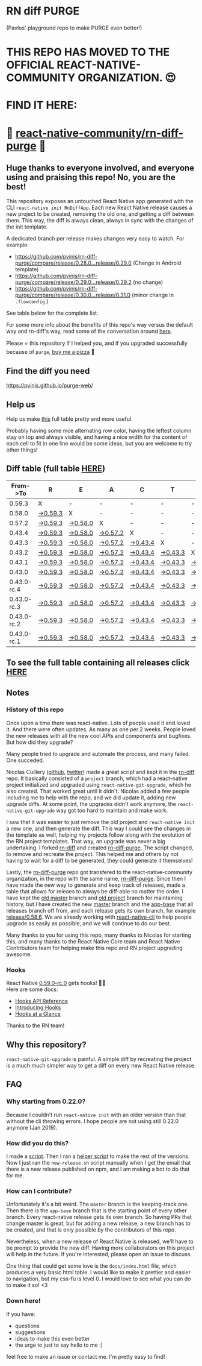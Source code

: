 # RN diff PURGE
(Pavlos' playground repo to make PURGE even better!)

# THIS REPO HAS MOVED TO THE OFFICIAL REACT-NATIVE-COMMUNITY ORGANIZATION. 😍
# FIND IT HERE:  
# 💪 [react-native-community/rn-diff-purge](https://github.com/react-native-community/rn-diff-purge) 🎉
## Huge thanks to everyone involved, and everyone using and praising this repo! No, you are the best!

This repository exposes an untouched React Native app generated with the CLI
`react-native init RnDiffApp`. Each new React Native release causes a new project to be created, removing the old one, and getting a diff between them. This way, the diff is always clean, always in sync with the changes of the init template.

A dedicated branch per release makes changes very easy
to watch. For example:

* https://github.com/pvinis/rn-diff-purge/compare/release/0.28.0...release/0.29.0
(Change in Android template)
* https://github.com/pvinis/rn-diff-purge/compare/release/0.29.0...release/0.29.2
(no change)
* https://github.com/pvinis/rn-diff-purge/compare/release/0.30.0...release/0.31.0
(minor change in `.flowconfig` )

See table below for the complete list.

For some more info about the benefits of this repo's way versus the default way and rn-diff's way, read some of the conversation around [here](https://github.com/react-native-community/discussions-and-proposals/issues/68#issuecomment-452227478).

Please :star: this repository if I helped you, and if you upgraded successfully because of `purge`, [buy me a pizza](https://www.buymeacoffee.com/DGWwHVZ4s) :pizza:

## Find the diff you need
https://pvinis.github.io/purge-web/

## Help us
Help us make [this](https://pvinis.github.io/rn-diff-purge) full table pretty and more useful.

Probably having some nice alternating row color, having the leftest column stay on top and always visible, and having a nice width for the content of each cell to fit in one line would be some ideas, but you are welcome to try other things!

## Diff table (full table [HERE](https://pvinis.github.io/rn-diff-purge))

| From->To    | R                                                                                               | E                                                                                               | A                                                                                               | C                                                                                               | T                                                                                               |                                                                                                 | N                                                                                               | A                                                                                               | T                                                                                                         | I                                                                                                         | V                                                                                                         | E   |
| ----------- | ----------------------------------------------------------------------------------------------- | ----------------------------------------------------------------------------------------------- | ----------------------------------------------------------------------------------------------- | ----------------------------------------------------------------------------------------------- | ----------------------------------------------------------------------------------------------- | ----------------------------------------------------------------------------------------------- | ----------------------------------------------------------------------------------------------- | ----------------------------------------------------------------------------------------------- | --------------------------------------------------------------------------------------------------------- | --------------------------------------------------------------------------------------------------------- | --------------------------------------------------------------------------------------------------------- | --- |
| 0.59.3      | X                                                                                               | -                                                                                               | -                                                                                               | -                                                                                               | -                                                                                               | -                                                                                               | -                                                                                               | -                                                                                               | -                                                                                                         | -                                                                                                         | -                                                                                                         | -   |
| 0.58.0      | [->0.59.3](https://github.com/pvinis/rn-diff-purge/compare/release/0.58.0..release/0.59.3)      | X                                                                                               | -                                                                                               | -                                                                                               | -                                                                                               | -                                                                                               | -                                                                                               | -                                                                                               | -                                                                                                         | -                                                                                                         | -                                                                                                         | -   |
| 0.57.2      | [->0.59.3](https://github.com/pvinis/rn-diff-purge/compare/release/0.57.2..release/0.59.3)      | [->0.58.0](https://github.com/pvinis/rn-diff-purge/compare/release/0.57.2..release/0.58.0)      | X                                                                                               | -                                                                                               | -                                                                                               | -                                                                                               | -                                                                                               | -                                                                                               | -                                                                                                         | -                                                                                                         | -                                                                                                         | -   |
| 0.43.4      | [->0.59.3](https://github.com/pvinis/rn-diff-purge/compare/release/0.43.4..release/0.59.3)      | [->0.58.0](https://github.com/pvinis/rn-diff-purge/compare/release/0.43.4..release/0.58.0)      | [->0.57.2](https://github.com/pvinis/rn-diff-purge/compare/release/0.43.4..release/0.57.2)      | X                                                                                               | -                                                                                               | -                                                                                               | -                                                                                               | -                                                                                               | -                                                                                                         | -                                                                                                         | -                                                                                                         | -   |
| 0.43.3      | [->0.59.3](https://github.com/pvinis/rn-diff-purge/compare/release/0.43.3..release/0.59.3)      | [->0.58.0](https://github.com/pvinis/rn-diff-purge/compare/release/0.43.3..release/0.58.0)      | [->0.57.2](https://github.com/pvinis/rn-diff-purge/compare/release/0.43.3..release/0.57.2)      | [->0.43.4](https://github.com/pvinis/rn-diff-purge/compare/release/0.43.3..release/0.43.4)      | X                                                                                               | -                                                                                               | -                                                                                               | -                                                                                               | -                                                                                                         | -                                                                                                         | -                                                                                                         | -   |
| 0.43.2      | [->0.59.3](https://github.com/pvinis/rn-diff-purge/compare/release/0.43.2..release/0.59.3)      | [->0.58.0](https://github.com/pvinis/rn-diff-purge/compare/release/0.43.2..release/0.58.0)      | [->0.57.2](https://github.com/pvinis/rn-diff-purge/compare/release/0.43.2..release/0.57.2)      | [->0.43.4](https://github.com/pvinis/rn-diff-purge/compare/release/0.43.2..release/0.43.4)      | [->0.43.3](https://github.com/pvinis/rn-diff-purge/compare/release/0.43.2..release/0.43.3)      | X                                                                                               | -                                                                                               | -                                                                                               | -                                                                                                         | -                                                                                                         | -                                                                                                         | -   |
| 0.43.1      | [->0.59.3](https://github.com/pvinis/rn-diff-purge/compare/release/0.43.1..release/0.59.3)      | [->0.58.0](https://github.com/pvinis/rn-diff-purge/compare/release/0.43.1..release/0.58.0)      | [->0.57.2](https://github.com/pvinis/rn-diff-purge/compare/release/0.43.1..release/0.57.2)      | [->0.43.4](https://github.com/pvinis/rn-diff-purge/compare/release/0.43.1..release/0.43.4)      | [->0.43.3](https://github.com/pvinis/rn-diff-purge/compare/release/0.43.1..release/0.43.3)      | [->0.43.2](https://github.com/pvinis/rn-diff-purge/compare/release/0.43.1..release/0.43.2)      | X                                                                                               | -                                                                                               | -                                                                                                         | -                                                                                                         | -                                                                                                         | -   |
| 0.43.0      | [->0.59.3](https://github.com/pvinis/rn-diff-purge/compare/release/0.43.0..release/0.59.3)      | [->0.58.0](https://github.com/pvinis/rn-diff-purge/compare/release/0.43.0..release/0.58.0)      | [->0.57.2](https://github.com/pvinis/rn-diff-purge/compare/release/0.43.0..release/0.57.2)      | [->0.43.4](https://github.com/pvinis/rn-diff-purge/compare/release/0.43.0..release/0.43.4)      | [->0.43.3](https://github.com/pvinis/rn-diff-purge/compare/release/0.43.0..release/0.43.3)      | [->0.43.2](https://github.com/pvinis/rn-diff-purge/compare/release/0.43.0..release/0.43.2)      | [->0.43.1](https://github.com/pvinis/rn-diff-purge/compare/release/0.43.0..release/0.43.1)      | X                                                                                               | -                                                                                                         | -                                                                                                         | -                                                                                                         | -   |
| 0.43.0-rc.4 | [->0.59.3](https://github.com/pvinis/rn-diff-purge/compare/release/0.43.0-rc.4..release/0.59.3) | [->0.58.0](https://github.com/pvinis/rn-diff-purge/compare/release/0.43.0-rc.4..release/0.58.0) | [->0.57.2](https://github.com/pvinis/rn-diff-purge/compare/release/0.43.0-rc.4..release/0.57.2) | [->0.43.4](https://github.com/pvinis/rn-diff-purge/compare/release/0.43.0-rc.4..release/0.43.4) | [->0.43.3](https://github.com/pvinis/rn-diff-purge/compare/release/0.43.0-rc.4..release/0.43.3) | [->0.43.2](https://github.com/pvinis/rn-diff-purge/compare/release/0.43.0-rc.4..release/0.43.2) | [->0.43.1](https://github.com/pvinis/rn-diff-purge/compare/release/0.43.0-rc.4..release/0.43.1) | [->0.43.0](https://github.com/pvinis/rn-diff-purge/compare/release/0.43.0-rc.4..release/0.43.0) | X                                                                                                         | -                                                                                                         | -                                                                                                         | -   |
| 0.43.0-rc.3 | [->0.59.3](https://github.com/pvinis/rn-diff-purge/compare/release/0.43.0-rc.3..release/0.59.3) | [->0.58.0](https://github.com/pvinis/rn-diff-purge/compare/release/0.43.0-rc.3..release/0.58.0) | [->0.57.2](https://github.com/pvinis/rn-diff-purge/compare/release/0.43.0-rc.3..release/0.57.2) | [->0.43.4](https://github.com/pvinis/rn-diff-purge/compare/release/0.43.0-rc.3..release/0.43.4) | [->0.43.3](https://github.com/pvinis/rn-diff-purge/compare/release/0.43.0-rc.3..release/0.43.3) | [->0.43.2](https://github.com/pvinis/rn-diff-purge/compare/release/0.43.0-rc.3..release/0.43.2) | [->0.43.1](https://github.com/pvinis/rn-diff-purge/compare/release/0.43.0-rc.3..release/0.43.1) | [->0.43.0](https://github.com/pvinis/rn-diff-purge/compare/release/0.43.0-rc.3..release/0.43.0) | [->0.43.0-rc.4](https://github.com/pvinis/rn-diff-purge/compare/release/0.43.0-rc.3..release/0.43.0-rc.4) | X                                                                                                         | -                                                                                                         | -   |
| 0.43.0-rc.2 | [->0.59.3](https://github.com/pvinis/rn-diff-purge/compare/release/0.43.0-rc.2..release/0.59.3) | [->0.58.0](https://github.com/pvinis/rn-diff-purge/compare/release/0.43.0-rc.2..release/0.58.0) | [->0.57.2](https://github.com/pvinis/rn-diff-purge/compare/release/0.43.0-rc.2..release/0.57.2) | [->0.43.4](https://github.com/pvinis/rn-diff-purge/compare/release/0.43.0-rc.2..release/0.43.4) | [->0.43.3](https://github.com/pvinis/rn-diff-purge/compare/release/0.43.0-rc.2..release/0.43.3) | [->0.43.2](https://github.com/pvinis/rn-diff-purge/compare/release/0.43.0-rc.2..release/0.43.2) | [->0.43.1](https://github.com/pvinis/rn-diff-purge/compare/release/0.43.0-rc.2..release/0.43.1) | [->0.43.0](https://github.com/pvinis/rn-diff-purge/compare/release/0.43.0-rc.2..release/0.43.0) | [->0.43.0-rc.4](https://github.com/pvinis/rn-diff-purge/compare/release/0.43.0-rc.2..release/0.43.0-rc.4) | [->0.43.0-rc.3](https://github.com/pvinis/rn-diff-purge/compare/release/0.43.0-rc.2..release/0.43.0-rc.3) | X                                                                                                         | -   |
| 0.43.0-rc.1 | [->0.59.3](https://github.com/pvinis/rn-diff-purge/compare/release/0.43.0-rc.1..release/0.59.3) | [->0.58.0](https://github.com/pvinis/rn-diff-purge/compare/release/0.43.0-rc.1..release/0.58.0) | [->0.57.2](https://github.com/pvinis/rn-diff-purge/compare/release/0.43.0-rc.1..release/0.57.2) | [->0.43.4](https://github.com/pvinis/rn-diff-purge/compare/release/0.43.0-rc.1..release/0.43.4) | [->0.43.3](https://github.com/pvinis/rn-diff-purge/compare/release/0.43.0-rc.1..release/0.43.3) | [->0.43.2](https://github.com/pvinis/rn-diff-purge/compare/release/0.43.0-rc.1..release/0.43.2) | [->0.43.1](https://github.com/pvinis/rn-diff-purge/compare/release/0.43.0-rc.1..release/0.43.1) | [->0.43.0](https://github.com/pvinis/rn-diff-purge/compare/release/0.43.0-rc.1..release/0.43.0) | [->0.43.0-rc.4](https://github.com/pvinis/rn-diff-purge/compare/release/0.43.0-rc.1..release/0.43.0-rc.4) | [->0.43.0-rc.3](https://github.com/pvinis/rn-diff-purge/compare/release/0.43.0-rc.1..release/0.43.0-rc.3) | [->0.43.0-rc.2](https://github.com/pvinis/rn-diff-purge/compare/release/0.43.0-rc.1..release/0.43.0-rc.2) | X   |

## To see the full table containing all releases click [HERE](https://pvinis.github.io/rn-diff-purge)

## Notes

### History of this repo

Once upon a time there was react-native. Lots of people used it and loved it. And there were often updates. As many as one per 2 weeks. People loved the new releases with all the new cool APIs and components and bugfixes. But how did they upgrade?

Many people tried to upgrade and automate the process, and many failed. One succeded.

Nicolas Cuillery ([github](https://github.com/ncuillery), [twitter](https://twitter.com/ncuillery)) made a great script and kept it in the [rn-diff](https://github.com/ncuillery/rn-diff) repo. It basically consisted of a `project` branch, which had a react-native project initialized and upgraded using `react-native-git-upgrade`, which he also created. That worked great until it didn't. Nicolas added a few people including me to help with the repo, and we did update it, adding new upgrade diffs. At some point, the upgrades didn't work anymore, the `react-native-git-upgrade` way got too hard to maintain and make work.

I saw that it was easier to just remove the old project and `react-native init` a new one, and then generate the diff. This way I could see the changes in the template as well, helping my projects follow along with the evolution of the RN project templates. That way, an upgrade was never a big undertaking. I forked [rn-diff](https://github.com/ncuillery/rn-diff) and created [rn-diff-purge](https://github.com/pvinis/rn-diff-purge). The script changed, to remove and recreate the project. This helped me and others by not having to wait for a diff to be generated, they could generate it themselves!

Lastly, the [rn-diff-purge](https://github.com/pvinis/rn-diff-purge) repo got transfered to the react-native-community organization, in the repo with the same name, [rn-diff-purge](https://github.com/react-native-community/rn-diff-purge). Since then I have made the new way to generate and keep track of releases, made a table that allows for releaes to always be diff-able no matter the order. I have kept the [old master](https://github.com/pvinis/rn-diff-purge/tree/old/master) branch and [old project](https://github.com/pvinis/rn-diff-purge/tree/old/project) branch for maintaining history, but I have created the new [master](https://github.com/pvinis/rn-diff-purge/tree/master) branch and the [app-base](https://github.com/pvinis/rn-diff-purge/tree/app-base) that all releases branch off from, and each release gets its own branch, for example [release/0.58.6](https://github.com/pvinis/rn-diff-purge/tree/release/0.58.6). We are already working with [react-native-cli](https://github.com/react-native-community/react-native-cli) to help people upgrade as easily as possible, and we will continue to do our best.

Many thanks to you for using this repo, many thanks to Nicolas for starting this, and many thanks to the React Native Core team and React Native Contributors team for helping make this repo and RN project upgrading awesome.

### Hooks
React Native [0.59.0-rc.0](https://github.com/pvinis/rn-diff-purge#version-changes) gets hooks! 🎉🥳  
Here are some docs:
- [Hooks API Reference](https://reactjs.org/docs/hooks-reference.html)
- [Introducing Hooks](https://reactjs.org/docs/hooks-intro.html)
- [Hooks at a Glance](https://reactjs.org/docs/hooks-overview.html)

Thanks to the RN team!

## Why this repository?
`react-native-git-upgrade` is painful. A simple diff by recreating the project is a much much simpler way to get a diff on every new React Native release.

## FAQ

### Why starting from 0.22.0?

Because I couldn't run `react-native init` with an older version than that without the cli throwing errors. I hope people are not using still 0.22.0 anymore (Jan 2019).

### How did you do this?

I made a [script](https://github.com/pvinis/rn-diff-purge/blob/master/new-release.sh). Then I ran a [helper script](https://github.com/pvinis/rn-diff-purge/blob/master/new-release.sh) to make the rest of the versions.
Now I just ran the `new-release.sh` script manually when I get the email that there is a new release published on npm, and I am making a bot to do that for me.

### How can I contribute?

Unfortunately it's a bit weird. The `master` branch is the keeping-track one. Then there is the `app-base` branch that is the starting point of every other branch. Every react-native release gets its own branch. So having PRs that change master is great, but for adding a new release, a new branch has to be created, and that is only possible by the contributors of this repo.

Nevertheless, when a new release of React Native is released, we'll have to be prompt to provide
the new diff. Having more collaborators on this project will help in the future. If you're interested, please open an issue to discuss.

One thing that could get some love is the `docs/index.html` file, which produces a very basic html table. I would like to make it prettier and easier to navigation, but my css-fu is level 0. I would love to see what you can do to make it so! <3

### Down here!

If you have: 
- questions
- suggestions
- ideas to make this even better
- the urge to just to say hello to me :)

feel free to make an issue or contact me. I'm pretty easy to find!
